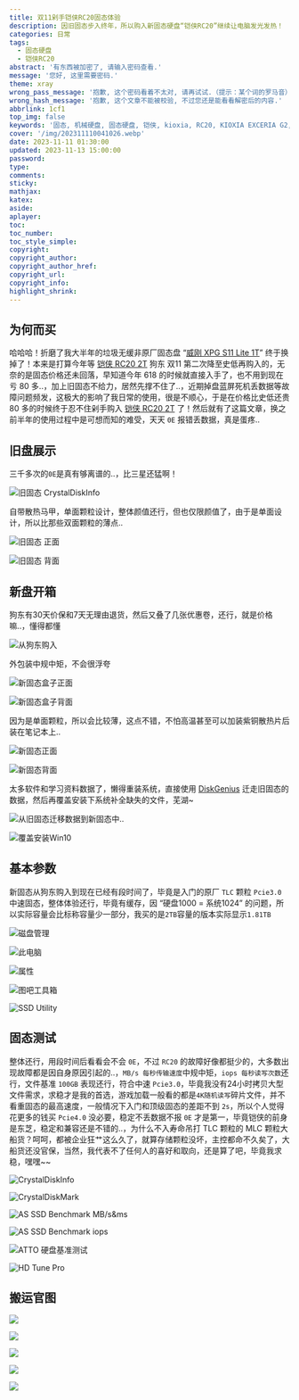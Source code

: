 ```yaml
---
title: 双11剁手铠侠RC20固态体验
description: 因旧固态步入终年，所以购入新固态硬盘“铠侠RC20”继续让电脑发光发热！
categories: 日常
tags:
  - 固态硬盘
  - 铠侠RC20
abstract: '有东西被加密了, 请输入密码查看.'
message: '您好, 这里需要密码.'
theme: xray
wrong_pass_message: '抱歉, 这个密码看着不太对, 请再试试.（提示：某个词的罗马音）'
wrong_hash_message: '抱歉, 这个文章不能被校验, 不过您还是能看看解密后的内容.'
abbrlink: 1cf1
top_img: false
keywords: '固态, 机械硬盘, 固态硬盘, 铠侠, kioxia, RC20, KIOXIA EXCERIA G2, 东芝, 威刚, XPG S11 Lite'
cover: '/img/202311110041026.webp'
date: 2023-11-11 01:30:00
updated: 2023-11-13 15:00:00
password:
type:
comments:
sticky:
mathjax:
katex:
aside:
aplayer:
toc:
toc_number:
toc_style_simple:
copyright:
copyright_author:
copyright_author_href:
copyright_url:
copyright_info:
highlight_shrink:
---
```


## 为何而买

哈哈哈！折磨了我大半年的垃圾无缓非原厂固态盘 “[威刚 XPG S11 Lite 1T](https://www.xpg.com/bt/xpg/607)” 终于换掉了！本来是打算今年等 [铠侠 RC20 2T](https://www.kioxia.com.cn/zh-cn/personal/ssd/exceria-g2.html) 狗东 双11 第二次降至史低再购入的，无奈的是固态价格还未回落，早知道今年 618 的时候就直接入手了，也不用到现在亏 80 多..，加上旧固态不给力，居然先撑不住了..，近期掉盘蓝屏死机丢数据等故障问题频发，这极大的影响了我日常的使用，很是不顺心，于是在价格比史低还贵 80 多的时候终于忍不住剁手购入 [铠侠 RC20 2T](https://www.kioxia.com.cn/zh-cn/personal/ssd/exceria-g2.html) 了！然后就有了这篇文章，换之前半年的使用过程中是可想而知的难受，天天 `0E` 报错丢数据，真是蛋疼..

## 旧盘展示

三千多次的`0E`是真有够离谱的..，比三星还猛啊！

![旧固态 CrystalDiskInfo](/img/202311131358727.webp)

自带散热马甲，单面颗粒设计，整体颜值还行，但也仅限颜值了，由于是单面设计，所以比那些双面颗粒的薄点..

![旧固态 正面](/img/202311131358730.webp)

![旧固态 背面](/img/202311131358729.webp)

## 新盘开箱

狗东有30天价保和7天无理由退货，然后又叠了几张优惠卷，还行，就是价格嘛..，懂得都懂

![从狗东购入](/img/202311110010264.webp)

外包装中规中矩，不会很浮夸

![新固态盒子正面](/img/202311131358731.webp)

![新固态盒子背面](/img/202311131358728.webp)

因为是单面颗粒，所以会比较薄，这点不错，不怕高温甚至可以加装紫铜散热片后装在笔记本上..

![新固态正面](/img/202311131358732.webp)

![新固态背面](/img/202311131358733.webp)

太多软件和学习资料数据了，懒得重装系统，直接使用 [DiskGenius](https://www.diskgenius.cn/) 迁走旧固态的数据，然后再覆盖安装下系统补全缺失的文件，芜湖~

![从旧固态迁移数据到新固态中..](/img/202311131436076.webp)

![覆盖安装Win10](/img/202311131456177.webp)

## 基本参数

新固态从狗东购入到现在已经有段时间了，毕竟是入门的原厂 `TLC` 颗粒 `Pcie3.0` 中速固态，整体体验还行，毕竟有缓存，因 “硬盘1000 = 系统1024” 的问题，所以实际容量会比标称容量少一部分，我买的是`2TB`容量的版本实际显示`1.81TB`

![磁盘管理](/img/202311110133564.webp)

![此电脑](/img/202311110029522.webp)

![属性](/img/202311110031556.webp)

![图吧工具箱](/img/202311110032371.webp)

![SSD Utility](/img/202311110105869.webp)

## 固态测试

整体还行，用段时间后看看会不会 `0E`，不过 `RC20` 的故障好像都挺少的，大多数出现故障都是因自身原因引起的..，`MB/s 每秒传输速度`中规中矩，`iops 每秒读写次数`还行，文件基准 `100GB` 表现还行，符合中速 `Pcie3.0`，毕竟我没有24小时拷贝大型文件需求，求稳才是我的首选，游戏加载一般看的都是`4K随机读写`碎片文件，并不看重固态的最高速度，一般情况下入门和顶级固态的差距不到 `2s`，所以个人觉得花更多的钱买 `Pcie4.0` 没必要，稳定不丢数据不报 `0E` 才是第一，毕竟铠侠的前身是东芝，稳定和兼容还是不错的..，为什么不入寿命吊打 TLC 颗粒的 MLC 颗粒大船货？呵呵，都被企业狂艹这么久了，就算存储颗粒没坏，主控都命不久矣了，大船货还没官保，当然，我代表不了任何人的喜好和取向，还是算了吧，毕竟我求稳，嘿嘿~~

![CrystalDiskInfo](/img/202311110027480.webp)

![CrystalDiskMark](/img/202311110043447.webp)

![AS SSD Benchmark MB/s&ms](/img/202311110052263.webp)

![AS SSD Benchmark iops](/img/202311110052957.webp)

![ATTO 硬盘基准测试](/img/202311110106499.webp)

![HD Tune Pro](/img/202311110106644.webp)

## 搬运官图

![](/img/202311110041024.webp)

![](/img/202311110041025.webp)

![](/img/202311110041026.webp)

![](/img/202311110041027.webp)

![](/img/202311110041028.webp)